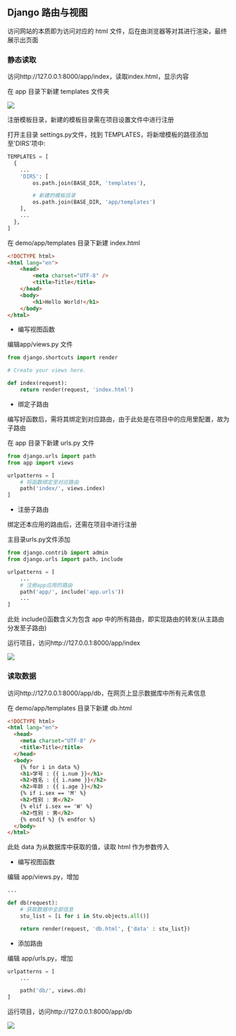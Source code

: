 <!--
 * @Description: 
 * @Version: 1.0
 * @Author: DaLao
 * @Email: dalao_li@163.com
 * @Date: 2021-01-16 17:59:35
 * @LastEditors: dalao
 * @LastEditTime: 2022-04-10 01:04:55
-->

 
## Django 路由与视图

访问网站的本质即为访问对应的 html 文件，后在由浏览器等对其进行渲染，最终展示出页面


### 静态读取

访问http://127.0.0.1:8000/app/index，读取index.html，显示内容

在 app 目录下新建 templates 文件夹

![](https://cdn.hurra.ltd/img/20200803191147.png)

注册模板目录，新建的模板目录需在项目设置文件中进行注册

打开主目录 settings.py文件，找到 TEMPLATES，将新增模板的路径添加至'DIRS'项中:

```py
TEMPLATES = [
  {
    ...
    'DIRS': [
        os.path.join(BASE_DIR, 'templates'),

        # 新建的模板目录
        os.path.join(BASE_DIR, 'app/templates')
    ],
    ...
  },
]
```

在 demo/app/templates 目录下新建 index.html

```html
<!DOCTYPE html>
<html lang="en">
    <head>
        <meta charset="UTF-8" />
        <title>Title</title>
    </head>
    <body>
        <h1>Hello World!</h1>
    </body>
</html>
```

- 编写视图函数

编辑app/views.py 文件

```py
from django.shortcuts import render

# Create your views here.

def index(request):
    return render(request, 'index.html')
```

- 绑定子路由

编写好函数后，需将其绑定到对应路由，由于此处是在项目中的应用里配置，故为子路由

在 app 目录下新建 urls.py 文件

```py
from django.urls import path
from app import views

urlpatterns = [
    # 将函数绑定至对应路由
    path('index/', views.index)
]
```

- 注册子路由

绑定还本应用的路由后，还需在项目中进行注册

主目录urls.py文件添加

```py
from django.contrib import admin
from django.urls import path，include

urlpatterns = [
    ...
    # 注册app应用的路由
    path('app/', include('app.urls'))
    ...
]
```

此处 include()函数含义为包含 app 中的所有路由，即实现路由的转发(从主路由分发至子路由)

运行项目，访问http://127.0.0.1:8000/app/index

![](https://cdn.hurra.ltd/img/20200803193631.png)


### 读取数据

访问http://127.0.0.1:8000/app/db，在网页上显示数据库中所有元素信息

在 demo/app/templates 目录下新建 db.html

```html
<!DOCTYPE html>
<html lang="en">
  <head>
    <meta charset="UTF-8" />
    <title>Title</title>
  </head>
  <body>
    {% for i in data %}
    <h1>学号 : {{ i.num }}</h1>
    <h2>姓名 : {{ i.name }}</h2>
    <h2>年龄 : {{ i.age }}</h2>
    {% if i.sex == 'M' %}
    <h2>性别 : 男</h2>
    {% elif i.sex == 'W' %}
    <h2>性别 : 男</h2>
    {% endif %} {% endfor %}
  </body>
</html>
```

此处 data 为从数据库中获取的值，读取 html 作为参数传入

- 编写视图函数

编辑 app/views.py，增加

```py
...

def db(request):
    # 获取数据中全部信息
    stu_list = [i for i in Stu.objects.all()]

    return render(request, 'db.html', {'data' : stu_list})
```

- 添加路由

编辑 app/urls.py，增加

```py
urlpatterns = [
    ...

    path('db/', views.db)
]
```

运行项目，访问http://127.0.0.1:8000/app/db

![](https://cdn.hurra.ltd/img/20200803222027.png)


